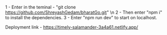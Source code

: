 1 - Enter in the teminal - "git clone https://github.com/ShreyashGedam/bharatGo.git" \n
2 - Then enter "npm i" to install the dependencies.
3 - Enter "npm run dev"  to start on localhost.


Deployment link - https://timely-salamander-3a4a61.netlify.app/
